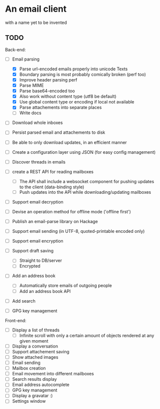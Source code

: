 # An email client
with a name yet to be invented

## TODO

Back-end:
- [ ] Email parsing
  - [x] Parse url-encoded emails properly into unicode Texts
  - [x] Boundary parsing is most probably comically broken (perf too)
  - [x] Improve header parsing perf
  - [x] Parse MIME
  - [x] Parse base64-encoded too
  - [x] Also work without content type (utf8 be default)
  - [x] Use global content type or encoding if local not available
  - [x] Parse attachements into separate places
  - [ ] Write docs
- [ ] Download whole inboxes
- [ ] Persist parsed email and attachements to disk
- [ ] Be able to only download updates, in an efficient manner
- [ ] Create a configuration layer using JSON (for easy config
      management)
- [ ] Discover threads in emails
- [ ] create a REST API for reading mailboxes
  - [ ] The API shall include a websocket component for pushing updates
        to the client (data-binding style)
  - [ ] Push updates into the API while downloading/updating mailboxes
- [ ] Support email decryption
- [ ] Devise an operation method for offline mode ('offline first')
- [ ] Publish an email-parse library on Hackage
- [ ] Support email sending (in UTF-8, quoted-printable encoded only)
- [ ] Support email encryption
- [ ] Support draft saving
  - [ ] Straight to DB/server
  - [ ] Encrypted
- [ ] Add an address book
  - [ ] Automatically store emails of outgoing people
  - [ ] Add an address book API
- [ ] Add search
- [ ] GPG key management


Front-end:
- [ ] Display a list of threads
  - [ ] Infinite scroll with only a certain amount of objects rendered
        at any given moment
- [ ] Display a conversation
- [ ] Support attachement saving
- [ ] Show attached images
- [ ] Email sending
- [ ] Mailbox creation
- [ ] Email movement into different mailboxes
- [ ] Search results display
- [ ] Email address autocomplete
- [ ] GPG key management
- [ ] Display a gravatar :)
- [ ] Settings window
